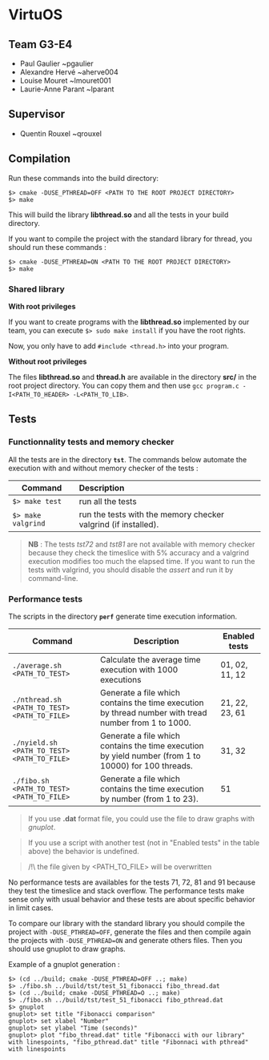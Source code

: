 # VirtuOS
## Team G3-E4
  * Paul Gaulier ~pgaulier
  * Alexandre Hervé ~aherve004
  * Louise Mouret ~lmouret001
  * Laurie-Anne Parant ~lparant

## Supervisor
  * Quentin Rouxel ~qrouxel

## Compilation
Run these commands into the build directory:
```shell
$> cmake -DUSE_PTHREAD=OFF <PATH TO THE ROOT PROJECT DIRECTORY>
$> make
```
This will build the library **libthread.so** and all the tests in your build directory.

If you want to compile the project with the standard library for thread, you should run these commands :
```shell
$> cmake -DUSE_PTHREAD=ON <PATH TO THE ROOT PROJECT DIRECTORY>
$> make
```

### Shared library
**With root privileges**

If you want to create programs with the **libthread.so** implemented by our team, you can execute `$> sudo make install` if you have the root rights.

Now, you only have to add `#include <thread.h>` into your program.

**Without root privileges**

The files **libthread.so** and **thread.h** are available in the directory **src/** in the root project directory. You can copy them and then use `gcc program.c -I<PATH_TO_HEADER> -L<PATH_TO_LIB>`.

## Tests
### Functionnality tests and memory checker
All the tests are in the directory **`tst`**. The commands below automate the execution with and without memory checker of the tests :

| Command                    | Description                                                   |
| -------------------------- |:--------------------------------------------------------------|
| `$> make test`             | run all the tests                                             |
| `$> make valgrind`         | run the tests with the memory checker valgrind (if installed).|

>**NB** : The tests *tst72* and *tst81* are not available with memory checker because they check the timeslice with 5% accuracy and a valgrind execution modifies too much the elapsed time. If you want to run the tests with valgrind, you should disable the *assert* and run it by command-line.

### Performance tests
The scripts in the directory **`perf`** generate time execution information.

| Command                                     | Description                                               | Enabled tests |
|---------------------------------------------|-----------------------------------------------------------|---------------|
|`./average.sh <PATH_TO_TEST>`                | Calculate the average time execution with 1000 executions | 01, 02, 11, 12 |
|`./nthread.sh <PATH_TO_TEST> <PATH_TO_FILE>` | Generate a file which contains the time execution by thread number with tread number from 1 to 1000.                                                                                                   | 21, 22, 23, 61 |
|`./nyield.sh <PATH_TO_TEST> <PATH_TO_FILE>`  | Generate a file which contains the time execution by yield number (from 1 to 10000) for 100 threads.                                                                                                                     | 31, 32 | 
|`./fibo.sh <PATH_TO_TEST> <PATH_TO_FILE>`    | Generate a file which contains the time execution by number (from 1 to 23). | 51 | 
> If you use **.dat** format file, you could use the file to draw graphs with *gnuplot*.

> If you use a script with another test (not in "Enabled tests" in the table above) the behavior is undefined.

> /!\ the file given by <PATH_TO_FILE> will be overwritten

No performance tests are availables for the tests 71, 72, 81 and 91 because they test the timeslice and stack overflow. The performance tests make sense only with usual behavior and these tests are about specific behavior in limit cases.

To compare our library with the standard library you should compile the project with `-DUSE_PTHREAD=OFF`, generate the files and then compile again the projects with `-DUSE_PTHREAD=ON` and generate others files. Then you should use gnuplot to draw graphs.

Example of a gnuplot generation :
```
$> (cd ../build; cmake -DUSE_PTHREAD=OFF ..; make)
$> ./fibo.sh ../build/tst/test_51_fibonacci fibo_thread.dat
$> (cd ../build; cmake -DUSE_PTHREAD=O ..; make)
$> ./fibo.sh ../build/tst/test_51_fibonacci fibo_pthread.dat
$> gnuplot
gnuplot> set title "Fibonacci comparison"
gnuplot> set xlabel "Number"
gnuplot> set ylabel "Time (seconds)"
gnuplot> plot "fibo_thread.dat" title "Fibonacci with our library" with linespoints, "fibo_pthread.dat" title "Fibonnaci with pthread" with linespoints
```